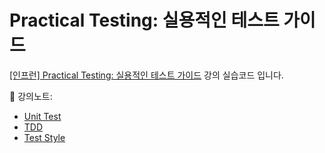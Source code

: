 # Practical Testing: 실용적인 테스트 가이드

[[인프런] Practical Testing: 실용적인 테스트 가이드](https://inf.run/Cjwu) 강의 실습코드 입니다.  
  
📙 강의노트:
  - [Unit Test](https://velog.io/@itonse/실용적인-테스트-가이드-강의-정리-UNIT-TEST)
  - [TDD](https://velog.io/@itonse/TDD)
  - [Test Style](https://velog.io/@itonse/Test-Style)
